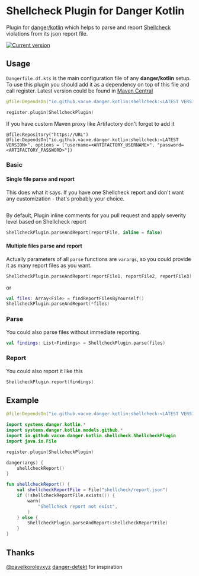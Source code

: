 # Shellcheck Plugin for Danger Kotlin

Plugin for [danger/kotlin](https://github.com/danger/kotlin) which helps to parse and report [Shellcheck](https://www.shellcheck.net/) violations from its json report file.

[![Current version](https://img.shields.io/badge/io.github.vacxe.danger.kotlin:shellcheck-1.0.0-orange)](https://search.maven.org/artifact/io.github.vacxe.danger.kotlin/shellcheck)

## Usage

`Dangerfile.df.kts` is the main configuration file of any **danger/kotlin** setup. To use this plugin you should add it as a dependency on top of this file and call register.
Latest version could be found in [Maven Central](https://search.maven.org/artifact/io.github.vacxe.danger.koltin/shellcheck)
```kotlin
@file:DependsOn("io.github.vacxe.danger.kotlin:shellcheck:<LATEST VERSION>")

register.plugin(ShellcheckPlugin)
```

If you have custom Maven proxy like Artifactory don't forget to add it

```
@file:Repository("https://URL")
@file:DependsOn("io.github.vacxe.danger.kotlin:shellcheck:<LATEST VERSION>", options = ["username=<ARTIFACTORY_USERNAME>", "password=<ARTIFACTORY_PASSWORD>"])
```

### Basic

#### Single file parse and report

This does what it says. If you have one Shellcheck report and don't want any customization - that's probably your choice.

```kotlin

```

By default, Plugin inline comments for you pull request and apply severity level based on Shellcheck report

```kotlin
ShellcheckPlugin.parseAndReport(reportFile, inline = false)
```

#### Multiple files parse and report

Actually parameters of all `parse` functions are `varargs`, so you could provide it as many report files as you want.

```kotlin
ShellcheckPlugin.parseAndReport(reportFile1, reportFile2, reportFile3)
```

or

```kotlin
val files: Array<File> = findReportFilesByYourself()
ShellcheckPlugin.parseAndReport(*files)
```

### Parse

You could also parse files without immediate reporting.

```kotlin
val findings: List<Findings> = ShellcheckPlugin.parse(files)
```

### Report

You could also report it like this

```kotlin
ShellcheckPlugin.report(findings)
```

## Example

```kotlin
@file:DependsOn("io.github.vacxe.danger.kotlin:shellcheck:<LATEST VERSION>")

import systems.danger.kotlin.*
import systems.danger.kotlin.models.github.*
import io.github.vacxe.danger.kotlin.shellcheck.ShellcheckPlugin
import java.io.File

register.plugin(ShellcheckPlugin)

danger(args) {
    shellcheckReport()
}

fun shellcheckReport() {
    val shellcheckReportFile = File("shellcheck/report.json")
    if (!shellcheckReportFile.exists()) {
        warn(
            "Shellcheck report not exist",
        )
    } else {
        ShellcheckPlugin.parseAndReport(shellcheckReportFile)
    }
}
```

## Thanks
[@pavelkorolevxyz](https://github.com/pavelkorolevxyz) [danger-detekt](https://github.com/pavelkorolevxyz/danger-detekt-kotlin) for inspiration
